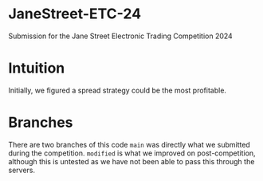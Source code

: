 # JaneStreet-ETC-24
Submission for the Jane Street Electronic Trading Competition 2024

# Intuition
Initially, we figured a spread strategy could be the most profitable.

# Branches
There are two branches of this code `main` was directly what we submitted during the competition. `modified` is what we improved on post-competition, although this is untested as we have not been able to pass this through the servers.
